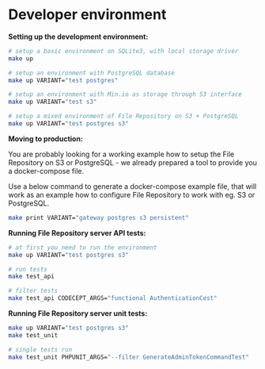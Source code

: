 Developer environment
=====================

**Setting up the development environment:**

```bash
# setup a basic environment on SQLite3, with local storage driver
make up

# setup an environment with PostgreSQL database
make up VARIANT="test postgres"

# setup an environment with Min.io as storage through S3 interface
make up VARIANT="test s3"

# setup a mixed environment of File Repository on S3 + PostgreSQL
make up VARIANT="test postgres s3"
```

**Moving to production:**

You are probably looking for a working example how to setup the File Repository on S3 or PostgreSQL - we already
prepared a tool to provide you a docker-compose file.

Use a below command to generate a docker-compose example file, that will work as an example how to configure File Repository to work with eg. S3 or PostgreSQL.

```bash
make print VARIANT="gateway postgres s3 persistent"
```

**Running File Repository server API tests:**

```bash
# at first you need to run the environment
make up VARIANT="test postgres s3"

# run tests
make test_api

# filter tests
make test_api CODECEPT_ARGS="functional AuthenticationCest"
```

**Running File Repository server unit tests:**

```bash
make up VARIANT="test postgres s3"
make test_unit

# single tests run
make test_unit PHPUNIT_ARGS="--filter GenerateAdminTokenCommandTest"
```
